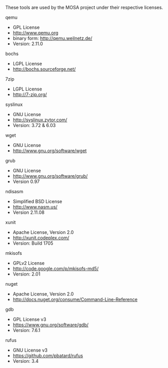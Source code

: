These tools are used by the MOSA project under their respective licenses.

qemu
- GPL License
- http://www.qemu.org
- binary form: http://qemu.weilnetz.de/
- Version: 2.11.0

bochs
- LGPL License
- http://bochs.sourceforge.net/

7zip
- LGPL License
- http://7-zip.org/

syslinux
- GNU License
- http://syslinux.zytor.com/
- Version: 3.72 & 6.03

wget
- GNU License
- http://www.gnu.org/software/wget

grub
- GNU License
- http://www.gnu.org/software/grub/
- Version 0.97

ndisasm
- Simplified BSD License
- http://www.nasm.us/
- Version 2.11.08

xunit
- Apache License, Version 2.0
- http://xunit.codeplex.com/
- Version: Build 1705

mkisofs
- GPLv2 License
- http://code.google.com/p/mkisofs-md5/
- Version: 2.01

nuget
- Apache License, Version 2.0
- http://docs.nuget.org/consume/Command-Line-Reference

gdb
- GPL License v3
- https://www.gnu.org/software/gdb/
- Version: 7.6.1

rufus
- GNU License v3
- https://github.com/pbatard/rufus
- Version: 3.4